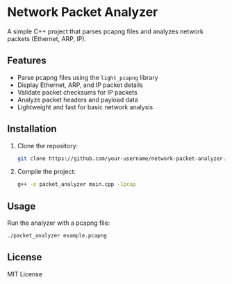 # Network Packet Analyzer

A simple C++ project that parses pcapng files and analyzes network packets (Ethernet, ARP, IP).

## Features

- Parse pcapng files using the `light_pcapng` library
- Display Ethernet, ARP, and IP packet details
- Validate packet checksums for IP packets
- Analyze packet headers and payload data
- Lightweight and fast for basic network analysis

## Installation

1. Clone the repository:
   ```bash
   git clone https://github.com/your-username/network-packet-analyzer.git
   ```

2. Compile the project:
   ```bash
   g++ -o packet_analyzer main.cpp -lpcap
   ```

## Usage

Run the analyzer with a pcapng file:
   ```bash
   ./packet_analyzer example.pcapng
   ```

## License

MIT License
